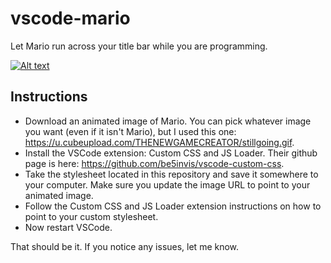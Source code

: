 # vscode-mario
Let Mario run across your title bar while you are programming.

[![Alt text](https://youtu.be/Skckr9Q3ZVs)](https://youtu.be/Skckr9Q3ZVs)

## Instructions

- Download an animated image of Mario.  You can pick whatever image you want (even if it isn't Mario), but I used this one: https://u.cubeupload.com/THENEWGAMECREATOR/stillgoing.gif.  
- Install the VSCode extension: Custom CSS and JS Loader.  Their github page is here: https://github.com/be5invis/vscode-custom-css.
- Take the stylesheet located in this repository and save it somewhere to your computer. Make sure you update the image URL to point to your animated image. 
- Follow the Custom CSS and JS Loader extension instructions on how to point to your custom stylesheet.  
- Now restart VSCode.

That should be it.  If you notice any issues, let me know. 
